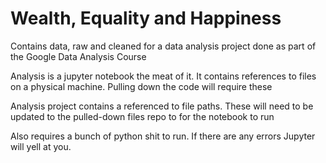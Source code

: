 # Wealth, Equality and Happiness

Contains data, raw and cleaned for a data analysis project done as part of the Google Data Analysis Course

Analysis is a jupyter notebook the meat of it. It contains references to files on a physical machine. Pulling down the code will require these 

Analysis project contains a referenced to file paths. These will need to be updated to the pulled-down files repo to for the notebook to run 

Also requires a bunch of python shit to run. If there are any errors Jupyter will yell at you. 
